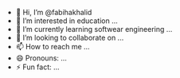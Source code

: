 - 👋 Hi, I’m @fabihakhalid
- 👀 I’m interested in education ...
- 🌱 I’m currently learning softwear engineering ...
- 💞️ I’m looking to collaborate on ...
- 📫 How to reach me ...
- 😄 Pronouns: ...
- ⚡ Fun fact: ...

<!---
fabihakhalid/fabihakhalid is a ✨ special ✨ repository because its `README.md` (this file) appears on your GitHub profile.
You can click the Preview link to take a look at your changes.
--->
